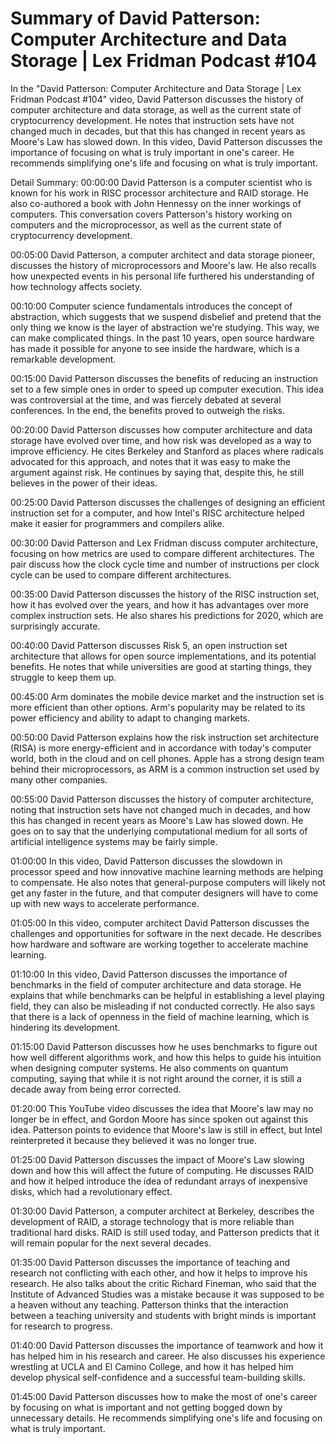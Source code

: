 # Summary of David Patterson: Computer Architecture and Data Storage | Lex Fridman Podcast #104

In the "David Patterson: Computer Architecture and Data Storage | Lex Fridman Podcast #104" video, David Patterson discusses the history of computer architecture and data storage, as well as the current state of cryptocurrency development. He notes that instruction sets have not changed much in decades, but that this has changed in recent years as Moore's Law has slowed down.
In this video, David Patterson discusses the importance of focusing on what is truly important in one's career. He recommends simplifying one's life and focusing on what is truly important.

Detail Summary: 
00:00:00
David Patterson is a computer scientist who is known for his work in RISC processor architecture and RAID storage. He also co-authored a book with John Hennessy on the inner workings of computers. This conversation covers Patterson's history working on computers and the microprocessor, as well as the current state of cryptocurrency development.

00:05:00
David Patterson, a computer architect and data storage pioneer, discusses the history of microprocessors and Moore's law. He also recalls how unexpected events in his personal life furthered his understanding of how technology affects society.

00:10:00
Computer science fundamentals introduces the concept of abstraction, which suggests that we suspend disbelief and pretend that the only thing we know is the layer of abstraction we're studying. This way, we can make complicated things. In the past 10 years, open source hardware has made it possible for anyone to see inside the hardware, which is a remarkable development.

00:15:00
David Patterson discusses the benefits of reducing an instruction set to a few simple ones in order to speed up computer execution. This idea was controversial at the time, and was fiercely debated at several conferences. In the end, the benefits proved to outweigh the risks.

00:20:00
David Patterson discusses how computer architecture and data storage have evolved over time, and how risk was developed as a way to improve efficiency. He cites Berkeley and Stanford as places where radicals advocated for this approach, and notes that it was easy to make the argument against risk. He continues by saying that, despite this, he still believes in the power of their ideas.

00:25:00
David Patterson discusses the challenges of designing an efficient instruction set for a computer, and how Intel's RISC architecture helped make it easier for programmers and compilers alike.

00:30:00
David Patterson and Lex Fridman discuss computer architecture, focusing on how metrics are used to compare different architectures. The pair discuss how the clock cycle time and number of instructions per clock cycle can be used to compare different architectures.

00:35:00
David Patterson discusses the history of the RISC instruction set, how it has evolved over the years, and how it has advantages over more complex instruction sets. He also shares his predictions for 2020, which are surprisingly accurate.

00:40:00
David Patterson discusses Risk 5, an open instruction set architecture that allows for open source implementations, and its potential benefits. He notes that while universities are good at starting things, they struggle to keep them up.

00:45:00
Arm dominates the mobile device market and the instruction set is more efficient than other options. Arm's popularity may be related to its power efficiency and ability to adapt to changing markets.

00:50:00
David Patterson explains how the risk instruction set architecture (RISA) is more energy-efficient and in accordance with today's computer world, both in the cloud and on cell phones. Apple has a strong design team behind their microprocessors, as ARM is a common instruction set used by many other companies.

00:55:00
David Patterson discusses the history of computer architecture, noting that instruction sets have not changed much in decades, and how this has changed in recent years as Moore's Law has slowed down. He goes on to say that the underlying computational medium for all sorts of artificial intelligence systems may be fairly simple.

01:00:00
In this video, David Patterson discusses the slowdown in processor speed and how innovative machine learning methods are helping to compensate. He also notes that general-purpose computers will likely not get any faster in the future, and that computer designers will have to come up with new ways to accelerate performance.

01:05:00
In this video, computer architect David Patterson discusses the challenges and opportunities for software in the next decade. He describes how hardware and software are working together to accelerate machine learning.

01:10:00
In this video, David Patterson discusses the importance of benchmarks in the field of computer architecture and data storage. He explains that while benchmarks can be helpful in establishing a level playing field, they can also be misleading if not conducted correctly. He also says that there is a lack of openness in the field of machine learning, which is hindering its development.

01:15:00
David Patterson discusses how he uses benchmarks to figure out how well different algorithms work, and how this helps to guide his intuition when designing computer systems. He also comments on quantum computing, saying that while it is not right around the corner, it is still a decade away from being error corrected.

01:20:00
This YouTube video discusses the idea that Moore's law may no longer be in effect, and Gordon Moore has since spoken out against this idea. Patterson points to evidence that Moore's law is still in effect, but Intel reinterpreted it because they believed it was no longer true.

01:25:00
David Patterson discusses the impact of Moore's Law slowing down and how this will affect the future of computing. He discusses RAID and how it helped introduce the idea of redundant arrays of inexpensive disks, which had a revolutionary effect.

01:30:00
David Patterson, a computer architect at Berkeley, describes the development of RAID, a storage technology that is more reliable than traditional hard disks. RAID is still used today, and Patterson predicts that it will remain popular for the next several decades.

01:35:00
David Patterson discusses the importance of teaching and research not conflicting with each other, and how it helps to improve his research. He also talks about the critic Richard Fineman, who said that the Institute of Advanced Studies was a mistake because it was supposed to be a heaven without any teaching. Patterson thinks that the interaction between a teaching university and students with bright minds is important for research to progress.

01:40:00
David Patterson discusses the importance of teamwork and how it has helped him in his research and career. He also discusses his experience wrestling at UCLA and El Camino College, and how it has helped him develop physical self-confidence and a successful team-building skills.

01:45:00
David Patterson discusses how to make the most of one's career by focusing on what is important and not getting bogged down by unnecessary details. He recommends simplifying one's life and focusing on what is truly important.


